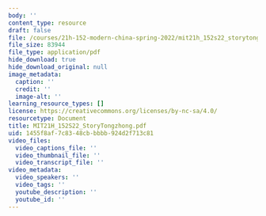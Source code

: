 ```yaml
---
body: ''
content_type: resource
draft: false
file: /courses/21h-152-modern-china-spring-2022/mit21h_152s22_storytongzhong.pdf
file_size: 83944
file_type: application/pdf
hide_download: true
hide_download_original: null
image_metadata:
  caption: ''
  credit: ''
  image-alt: ''
learning_resource_types: []
license: https://creativecommons.org/licenses/by-nc-sa/4.0/
resourcetype: Document
title: MIT21H_152S22_StoryTongzhong.pdf
uid: 1455f8af-7c83-48cb-bbbb-924d2f713c81
video_files:
  video_captions_file: ''
  video_thumbnail_file: ''
  video_transcript_file: ''
video_metadata:
  video_speakers: ''
  video_tags: ''
  youtube_description: ''
  youtube_id: ''
---
```


